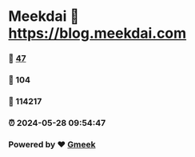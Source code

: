 # Meekdai :link: https://blog.meekdai.com 
### :page_facing_up: [47](https://blog.meekdai.com/tag.html) 
### :speech_balloon: 104 
### :hibiscus: 114217 
### :alarm_clock: 2024-05-28 09:54:47 
### Powered by :heart: [Gmeek](https://github.com/Meekdai/Gmeek)
